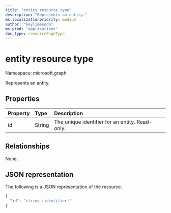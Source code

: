 ```yaml
---
title: "entity resource type"
description: "Represents an entity."
ms.localizationpriority: medium
author: "keylimesoda"
ms.prod: "applications"
doc_type: resourcePageType
---
```


# entity resource type

Namespace: microsoft.graph

Represents an entity.

## Properties
| Property	   | Type	|Description|
|:---------------|:--------|:----------|
|id|String| The unique identifier for an entity. Read-only.|

## Relationships
None.

## JSON representation

The following is a JSON representation of the resource.

<!-- {
  "blockType": "resource",
  "abstract": "true",
  "keyProperty": "id",
  "optionalProperties": [

  ],
  "@odata.type": "microsoft.graph.entity"
}-->

```json
{
  "id": "string (identifier)"
}
```

<!-- uuid: 8fcb5dbc-d5aa-4681-8e31-b001d5168d79
2015-10-25 14:57:30 UTC -->
<!-- {
  "type": "#page.annotation",
  "description": "entity resource",
  "keywords": "",
  "section": "documentation",
  "tocPath": ""
}-->

